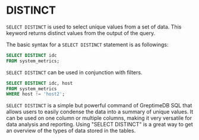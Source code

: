 # DISTINCT

`SELECT DISTINCT` is used to select unique values from a set of data. This keyword returns distinct values
from the output of the query.

The basic syntax for a `SELECT DISTINCT` statement is as followings:

```sql
SELECT DISTINCT idc
FROM system_metrics;
```

`SELECT DISTINCT` can be used in conjunction with filters.

```sql
SELECT DISTINCT idc, host
FROM system_metrics
WHERE host != 'host2';
```

`SELECT DISTINCT` is a simple but powerful command of GreptimeDB SQL that allows users to easily condense the data into a summary of unique values. It can be used on one column or multiple columns, making it very versatile for data analysis and reporting. Using "SELECT DISTINCT" is a great way to get an overview of the types of data stored in the tables.

